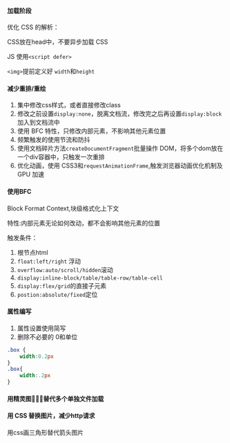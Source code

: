 #### 加载阶段

优化 CSS 的解析：

CSS放在head中，不要异步加载 CSS

JS 使用`<script defer>`

`<img>`提前定义好 `width`和`height`


#### 减少重排/重绘

1. 集中修改css样式，或者直接修改class
2. 修改之前设置`display:none`，脱离文档流，修改完之后再设置`display:block`加入到文档流中
3. 使用 BFC 特性，只修改内部元素，不影响其他元素位置
4. 频繁触发的使用节流和防抖
5. 使用文档碎片方法`createDocumentFragment`批量操作 DOM，将多个dom放在一个div容器中，只触发一次重排
6. 优化动画，使用 CSS3和`requestAnimationFrame`,触发浏览器动画优化机制及 GPU 加速

#### 使用BFC

Block Format Context,块级格式化上下文

特性:内部元素无论如何改动，都不会影响其他元素的位置

触发条件：

1. 根节点html
2. `float:left/right` 浮动
3. `overflow:auto/scroll/hidden`滚动
4. `display:inline-block/table/table-row/table-cell`
5. `display:flex/grid`的直接子元素
6. `postion:absolute/fixed`定位

####  属性编写


1. 属性设置使用简写
2. 删除不必要的 0和单位
```css
.box {
    width:0.2px
}
.box{
    width:.2px
}
```
#### 用精灵图🧚🏻‍♀️替代多个单独文件加载

#### 用 CSS 替换图片，减少http请求

用css画三角形替代箭头图片

